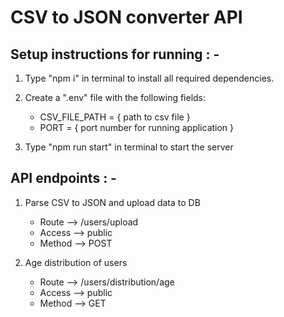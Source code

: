 # CSV to JSON converter API

## Setup instructions for running : -
1. Type "npm i" in terminal to install all required dependencies.

2. Create a ".env" file with the following fields:
   - CSV_FILE_PATH = { path to csv file }
   - PORT = { port number for running application }
  
3. Type "npm run start" in terminal to start the server

## API endpoints : -
1. Parse CSV to JSON and upload data to DB
   - Route -->  /users/upload
   - Access --> public
   - Method --> POST
  
2. Age distribution of users
   - Route --> /users/distribution/age
   - Access --> public
   - Method --> GET
